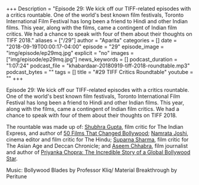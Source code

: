 +++
Description = "Episode 29: We kick off our TIFF-related episodes with a critics rountable. One of the world's best known film festivals, Toronto International Film Festival has long been a friend to Hindi and other Indian films. This year, along with the films, came a contingent of Indian film critics. We had a chance to speak with four of them about their thoughts on TIFF 2018."
aliases = ["/29"]
author = "Aparita"
categories = []
date = "2018-09-19T00:00:17-04:00"
episode = "29"
episode_image = "img/episode/ep29mq.jpg"
explicit = "no"
images = ["img/episode/ep29mq.jpg"]
news_keywords = []
podcast_duration = "1:07:24"
podcast_file = "khabardaar-20180919-tiff-2018-roundtable.mp3"
podcast_bytes = ""
tags = []
title = "#29 TIFF Critics Roundtable"
youtube = ""
+++

Episode 29: We kick off our TIFF-related episodes with a critics rountable. One of the world's best known film festivals, Toronto International Film Festival has long been a friend to Hindi and other Indian films. This year, along with the films, came a contingent of Indian film critics. We had a chance to speak with four of them about their thoughts on TIFF 2018.

The rountable was made up of: [Shubhra Gupta](https://indianexpress.com/profile/columnist/shubhra-gupta/), film critic for The Indian Express, and author of [50 Films That Changed Bollywood](https://www.amazon.com/Films-That-Changed-Bollywood-1995-2015/dp/9351778479); [Namrata Joshi](https://www.thehindu.com/profile/author/Namrata-Joshi-435/), cinema editor and film critic for The Hindu; [Suparna Sharma](https://twitter.com/suparnasharma), film critic for The Asian Age and Deccan Chronicle; and [Aseem Chhabra](https://twitter.com/chhabs), film journalist and author of [Priyanka Chopra: The Incredible Story of a Global Bollywood Star](https://www.amazon.com/Priyanka-Chopra-Incredible-Global-Bollywood-ebook/dp/B07F45T42Z).

Music: Bollywood Blades by Professor Kliq/ Material Breakthrough by Peritune
